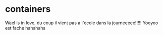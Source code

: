 # containers
Wael is in love, du coup il vient pas a l'ecole dans la journeeeee!!!!!
Yooyoo est fache hahahaha 
